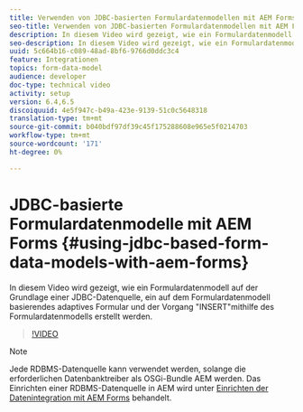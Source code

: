 ```yaml
---
title: Verwenden von JDBC-basierten Formulardatenmodellen mit AEM Forms
seo-title: Verwenden von JDBC-basierten Formulardatenmodellen mit AEM Forms
description: In diesem Video wird gezeigt, wie ein Formulardatenmodell auf der Grundlage einer JDBC-Datenquelle, ein auf dem Formulardatenmodell basierendes adaptives Formular und der Vorgang "INSERT"mithilfe des Formulardatenmodells erstellt werden.
seo-description: In diesem Video wird gezeigt, wie ein Formulardatenmodell auf der Grundlage einer JDBC-Datenquelle, ein auf dem Formulardatenmodell basierendes adaptives Formular und der Vorgang "INSERT"mithilfe des Formulardatenmodells erstellt werden.
uuid: 5c664b16-c089-48ad-8bf6-9766d0ddc3c4
feature: Integrationen
topics: form-data-model
audience: developer
doc-type: technical video
activity: setup
version: 6.4,6.5
discoiquuid: 4e5f947c-b49a-423e-9139-51c0c5648318
translation-type: tm+mt
source-git-commit: b040bdf97df39c45f175288608e965e5f0214703
workflow-type: tm+mt
source-wordcount: '171'
ht-degree: 0%

---
```



# JDBC-basierte Formulardatenmodelle mit AEM Forms {#using-jdbc-based-form-data-models-with-aem-forms}

In diesem Video wird gezeigt, wie ein Formulardatenmodell auf der Grundlage einer JDBC-Datenquelle, ein auf dem Formulardatenmodell basierendes adaptives Formular und der Vorgang &quot;INSERT&quot;mithilfe des Formulardatenmodells erstellt werden.

>[!VIDEO](https://video.tv.adobe.com/v/17736/?quality=9&learn=on)

>[!NOTE]
>
>Jede RDBMS-Datenquelle kann verwendet werden, solange die erforderlichen Datenbanktreiber als OSGi-Bundle AEM werden. Das Einrichten einer RDBMS-Datenquelle in AEM wird unter [Einrichten der Datenintegration mit AEM Forms](/help/forms/adaptive-forms/data-integration-technical-video-setup.md) behandelt.

